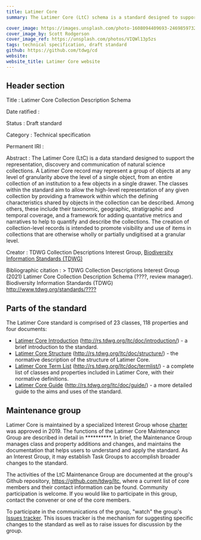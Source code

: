 ```yaml
---
title: Latimer Core
summary: The Latimer Core (LtC) schema is a standard designed to support the representation, discovery and communication of natural science collections. The classes within the standard aim to allow the high-level representation of any given collection by providing a framework within which the set of defining characteristics shared by objects in the collection can be described. The creation of collection-level records is intended to promote visibility and use of items in collections that are otherwise wholly or partially undigitised at a granular level.  

cover_image: https://images.unsplash.com/photo-1608094409693-246985973278
cover_image_by: Scott Rodgerson
cover_image_ref: https://unsplash.com/photos/VIQWl13p5zs
tags: technical specification, draft standard
github: https://github.com/tdwg/cd
website: 
website_title: Latimer Core website
---
```


## Header section

Title
: Latimer Core Collection Description Schema

Date ratified
: 

Status
: Draft standard

Category
: Technical specification

Permanent IRI
: 

Abstract
: The Latimer Core (LtC) is a data standard designed to support the representation, discovery and communication of natural science collections. A Latimer Core record may represent a group of objects at any level of granularity above the level of a single object, from an entire collection of an institution to a few objects in a single drawer. The classes within the standard aim to allow the high-level representation of any given collection by providing a framework within which the defining characteristics shared by objects in the collection can be described. Among others, these include their taxonomic, geographic, stratigraphic and temporal coverage, and a framework for adding quantative metrics and narratives to help to quantify and describe the collections. 
The creation of collection-level records is intended to promote visibility and use of items in collections that are otherwise wholly or partially undigitised at a granular level.

Creator
: TDWG Collection Descriptions Interest Group, [Biodiversity Information Standards (TDWG)](https://www.tdwg.org/)

Bibliographic citation
: > TDWG Collection Descriptions Interest Group (2021) Latimer Core Collection Description Schema (????, review manager). Biodiversity Information Standards (TDWG) <http://www.tdwg.org/standards/????>

## Parts of the standard

The Latimer Core standard is comprised of 23 classes, 118 properties and four documents:

* [Latimer Core Introduction](https://github.com/tdwg/ltc/introduction) (http://rs.tdwg.org/ltc/doc/introduction/) - a brief introduction to the standard.
* [Latimer Core Structure](https://github.com/tdwg/ltc/structure) (http://rs.tdwg.org/ltc/doc/structure/) - the normative description of the structure of Latimer Core.
* [Latimer Core Term List](https://github.com/tdwg/ltc/termlist) (http://rs.tdwg.org/ltc/doc/termlist/) - a complete list of classes and properties included in Latimer Core, with their normative definitions.
* [Latimer Core Guide](https://github.com/tdwg/ltc/guide) (http://rs.tdwg.org/ltc/doc/guide/) - a more detailed guide to the aims and uses of the standard.

## Maintenance group

Latimer Core is maintained by a specialized Interest Group whose [charter](https://github.com/tdwg/cd/blob/master/charters/task_group_charter/tg_charter.md) was approved in 2019. The functions of the Latimer Core Maintenance Group are described in detail in **********. In brief, the Maintenance Group manages class and property additions and changes, and maintains the documentation that helps users to understand and apply the standard. As an Interest Group, it may establish Task Groups to accomplish broader changes to the standard.

The activities of the LtC Maintenance Group are documented at the group's Github repository, <https://github.com/tdwg/ltc>, where a current list of core members and their contact information can be found. Community participation is welcome. If you would like to participate in this group, contact the convener or one of the core members.  

To participate in the communications of the group, "watch" the group's [Issues tracker](https://github.com/tdwg/cd/issues). This issues tracker is the mechanism for suggesting specific changes to the standard as well as to raise issues for discussion by the group.
